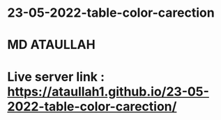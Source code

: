 # 23-05-2022-table-color-carection
# MD ATAULLAH
# Live server link : https://ataullah1.github.io/23-05-2022-table-color-carection/
